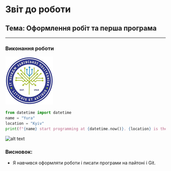 # Звіт до роботи
## Тема: Оформлення робіт та перша програма
---
### Виконання роботи

![alt text](https://github.com/BobasB/it_college/raw/main/reports/pictures/logo-lit.jpg "ІТ Коледж")
```python
from datetime import datetime
name = "Yura"
location = "Kyiv"
print(f"{name} start programming at {datetime.now()}. {location} is the best city!")
```
![alt text](https://github.com/BobasB/it_college/raw/main/reports/pictures/lll.jpg " ")

### Висновок: 
- Я навчився оформляти роботи і писати програми на пайтоні і Git.